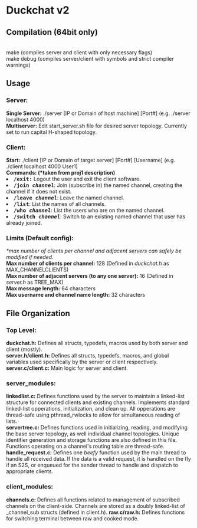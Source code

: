 # Duckchat v2
<h2>Compilation (64bit only)</h2>
<br>make	(compiles server and client with only necessary flags)
<br>make debug	(compiles server/client with symbols and strict compiler warnings)

<h2>Usage</h2>
<h3>Server:</h3>
<b>Single Server:</b> ./server [IP or Domain of host machine] [Port#] (e.g. ./server localhost 4000)
<br><b>Multiserver:</b> Edit start_server.sh file for desired server topology. Currently set to run capital H-shaped topology.

<h3>Client:</h3>
<b>Start:</b> ./client [IP or Domain of target server] [Port#] [Username] (e.g. ./client localhost 4000 User1)
<br><b>Commands: (*taken from proj1 description)</b>
<li><tt><b>/exit:</b></tt> Logout the user and exit the client software.</li>
<li><tt><b>/join <i>channel</i></b></tt>: Join (subscribe in) the named channel, creating the channel if it does not exist.</li>
<li><tt><b>/leave <i>channel</i></b></tt>: Leave the named channel.</li>
<li><tt><b>/list</b></tt>: List the names of all channels.</li>
<li><tt><b>/who <i>channel</i></b></tt>: List the users who are on the named channel.</li>
<li><tt><b>/switch <i>channel</i></b></tt>: Switch to an existing named channel that user has already joined.</li>

<h3>Limits (Default config):</h3>
<i>*max number of clients per channel and adjacent servers can safely be modified if needed.</i>
<br><b>Max number of clients per channel:</b> 128 (Defined in <i>duckchat.h</i> as MAX_CHANNELCLIENTS)
<br><b>Max number of adjacent servers (to any one server):</b> 16 (Defined in <i>server.h</i> as TREE_MAX)
<br><b>Max message length:</b> 64 characters
<br><b>Max username and channel name length:</b> 32 characters

<h2>File Organization</h2>
<h3>Top Level:</h3>
<b>duckchat.h:</b> Defines all structs, typedefs, macros used by both server and client (mostly).
<br><b>server.h/client.h:</b> Defines all structs, typedefs, macros, and global variables used specifically by the server or client respectively.
<br><b>server.c/client.c:</b> Main logic for server and client.

<h3>server_modules:</h3>
<b>linkedlist.c:</b> Defines functions used by the server to maintain a linked-list structure for connected clients and existing channels. 
Implements standard linked-list opperations, initialization, and clean up. All opperations are thread-safe using pthread_rwlocks to allow 
for simultaneous reading of lists.
<br><b>servertree.c:</b> Defines functions used in initializing, reading, and modifying the base server topology, as well individual channel topologies. Unique identifier generation and storage functions are also defined in this file. Functions operating on a channel's routing table are thread-safe.
<br><b>handle_request.c:</b> Defines one <i>beefy</i> function used by the main thread to handle all received data. If the data is a valid request, it is handled on the fly if an S2S, or enqueued for the sender thread to handle and dispatch to appropriate clients.

<h3>client_modules:</h3>
<b>channels.c:</b> Defines all functions related to management of subscribed channels on the client-side. Channels are stored as a doubly linked-list of _channel_sub structs (defined in client.h).
<b>raw.c/raw.h:</b> Defines functions for switching terminal between raw and cooked mode.
